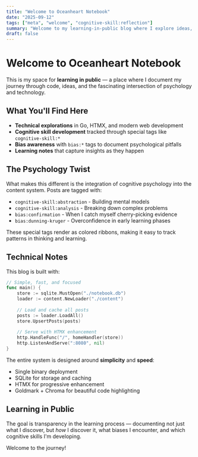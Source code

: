 ```yaml
---
title: "Welcome to Oceanheart Notebook"
date: "2025-09-12"
tags: ["meta", "welcome", "cognitive-skill:reflection"]
summary: "Welcome to my learning-in-public blog where I explore ideas, code, and cognitive patterns."
draft: false
---
```


# Welcome to Oceanheart Notebook

This is my space for **learning in public** — a place where I document my journey through code, ideas, and the fascinating intersection of psychology and technology.

## What You'll Find Here

- **Technical explorations** in Go, HTMX, and modern web development
- **Cognitive skill development** tracked through special tags like `cognitive-skill:*` 
- **Bias awareness** with `bias:*` tags to document psychological pitfalls
- **Learning notes** that capture insights as they happen

## The Psychology Twist

What makes this different is the integration of cognitive psychology into the content system. Posts are tagged with:

- `cognitive-skill:abstraction` - Building mental models
- `cognitive-skill:analysis` - Breaking down complex problems  
- `bias:confirmation` - When I catch myself cherry-picking evidence
- `bias:dunning-kruger` - Overconfidence in early learning phases

These special tags render as colored ribbons, making it easy to track patterns in thinking and learning.

## Technical Notes

This blog is built with:

```go
// Simple, fast, and focused
func main() {
    store := sqlite.MustOpen("./notebook.db")
    loader := content.NewLoader("./content")
    
    // Load and cache all posts
    posts := loader.LoadAll()
    store.UpsertPosts(posts)
    
    // Serve with HTMX enhancement
    http.HandleFunc("/", homeHandler(store))
    http.ListenAndServe(":8080", nil)
}
```

The entire system is designed around **simplicity** and **speed**:
- Single binary deployment
- SQLite for storage and caching
- HTMX for progressive enhancement
- Goldmark + Chroma for beautiful code highlighting

## Learning in Public

The goal is transparency in the learning process — documenting not just what I discover, but *how* I discover it, what biases I encounter, and which cognitive skills I'm developing.

Welcome to the journey!